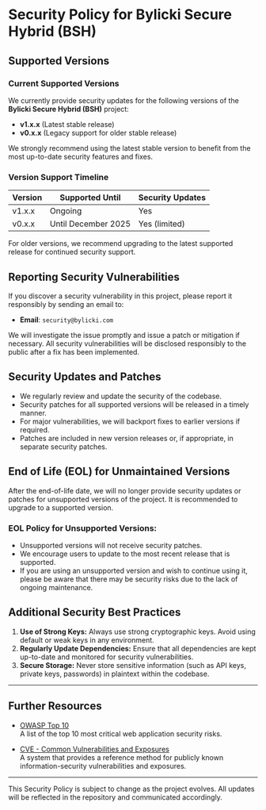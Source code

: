 # Security Policy for Bylicki Secure Hybrid (BSH)

## Supported Versions

### Current Supported Versions

We currently provide security updates for the following versions of the **Bylicki Secure Hybrid (BSH)** project:

- **v1.x.x** (Latest stable release)
- **v0.x.x** (Legacy support for older stable release)

We strongly recommend using the latest stable version to benefit from the most up-to-date security features and fixes.

### Version Support Timeline

| Version  | Supported Until  | Security Updates |
|----------|------------------|------------------|
| v1.x.x   | Ongoing          | Yes              |
| v0.x.x   | Until December 2025 | Yes (limited)    |

For older versions, we recommend upgrading to the latest supported release for continued security support.

## Reporting Security Vulnerabilities

If you discover a security vulnerability in this project, please report it responsibly by sending an email to:

- **Email**: `security@bylicki.com`

We will investigate the issue promptly and issue a patch or mitigation if necessary. All security vulnerabilities will be disclosed responsibly to the public after a fix has been implemented.

## Security Updates and Patches

- We regularly review and update the security of the codebase.
- Security patches for all supported versions will be released in a timely manner.
- For major vulnerabilities, we will backport fixes to earlier versions if required.
- Patches are included in new version releases or, if appropriate, in separate security patches.

## End of Life (EOL) for Unmaintained Versions

After the end-of-life date, we will no longer provide security updates or patches for unsupported versions of the project. It is recommended to upgrade to a supported version.

### EOL Policy for Unsupported Versions:
- Unsupported versions will not receive security patches.
- We encourage users to update to the most recent release that is supported.
- If you are using an unsupported version and wish to continue using it, please be aware that there may be security risks due to the lack of ongoing maintenance.

## Additional Security Best Practices

1. **Use of Strong Keys:** Always use strong cryptographic keys. Avoid using default or weak keys in any environment.
2. **Regularly Update Dependencies:** Ensure that all dependencies are kept up-to-date and monitored for security vulnerabilities.
3. **Secure Storage:** Never store sensitive information (such as API keys, private keys, passwords) in plaintext within the codebase.

---

## Further Resources

- [OWASP Top 10](https://owasp.org/www-project-top-ten/)  
  A list of the top 10 most critical web application security risks.
  
- [CVE - Common Vulnerabilities and Exposures](https://cve.mitre.org/)  
  A system that provides a reference method for publicly known information-security vulnerabilities and exposures.

---

This Security Policy is subject to change as the project evolves. All updates will be reflected in the repository and communicated accordingly.
